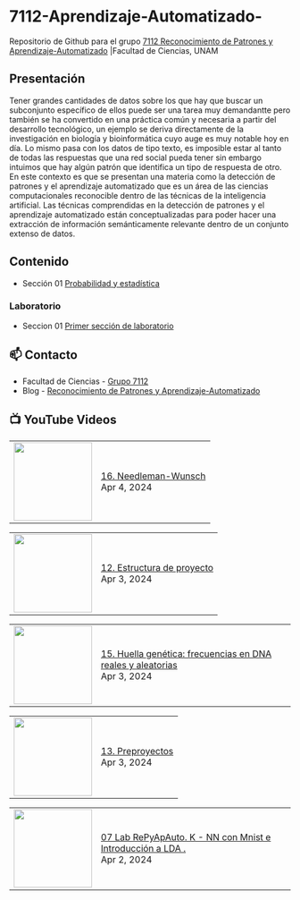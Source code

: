 # 7112-Aprendizaje-Automatizado-
Repositorio de Github para el grupo   [7112 Reconocimiento de Patrones y Aprendizaje-Automatizado](https://www.fciencias.unam.mx/docencia/horarios/presentacion/347481) |Facultad de Ciencias, UNAM

## Presentación
Tener grandes cantidades de datos sobre los que hay que buscar un subconjunto específico de ellos puede ser una tarea muy demandantte pero también se ha convertido en una práctica común y necesaria a partir del desarrollo tecnológico, un ejemplo se deriva directamente de la investigación en biología y bioinformática cuyo auge es muy notable hoy en día. Lo mismo pasa con los datos de tipo texto, es imposible estar al tanto de todas las respuestas que una red social pueda tener sin embargo intuimos que hay algún patrón que identifica un tipo de respuesta de otro. En este contexto es que se presentan una materia como la detección de patrones y el aprendizaje automatizado que es un área de las ciencias computacionales reconocible dentro de las técnicas de la inteligencia artificial. Las técnicas comprendidas en la detección de patrones y el aprendizaje automatizado están conceptualizadas para poder hacer una extracción de información semánticamente relevante dentro de un conjunto extenso de datos.

## Contenido
- Sección 01  [Probabilidad y estadística](https://github.com/7122-Aprendizaje-Automatizado/7112-Aprendizaje-Automatizado-/tree/main/Secci%C3%B3n%2001%20Probabilidad%20y%20Estadistica)

### Laboratorio
- Seccion 01  [Primer sección de laboratorio](https://github.com/7122-Aprendizaje-Automatizado/7112-Aprendizaje-Automatizado-/tree/main/Secci%C3%B3n01-Laboratorio)


## 📫 Contacto
- Facultad de Ciencias - [Grupo 7112](https://www.fciencias.unam.mx/docencia/horarios/presentacion/347481)
- Blog - [Reconocimiento de Patrones y Aprendizaje-Automatizado](https://sites.google.com/view/patronesciencias/inicio)

##  📺 	YouTube Videos
<!-- BLOG-POST-LIST:START --><table><tr><td><a href="https://www.youtube.com/watch?v=g2Fsv1uBGz0"><img width="140px" src="https://i.ytimg.com/vi/g2Fsv1uBGz0/mqdefault.jpg"></a></td>
<td><a href="https://www.youtube.com/watch?v=g2Fsv1uBGz0">16. Needleman-Wunsch</a><br/>Apr 4, 2024</td></tr></table>
<table><tr><td><a href="https://www.youtube.com/watch?v=mkYfitI54FA"><img width="140px" src="https://i.ytimg.com/vi/mkYfitI54FA/mqdefault.jpg"></a></td>
<td><a href="https://www.youtube.com/watch?v=mkYfitI54FA">12. Estructura de proyecto</a><br/>Apr 3, 2024</td></tr></table>
<table><tr><td><a href="https://www.youtube.com/watch?v=D0pa980-1wE"><img width="140px" src="https://i.ytimg.com/vi/D0pa980-1wE/mqdefault.jpg"></a></td>
<td><a href="https://www.youtube.com/watch?v=D0pa980-1wE">15. Huella genética: frecuencias en DNA reales y aleatorias</a><br/>Apr 3, 2024</td></tr></table>
<table><tr><td><a href="https://www.youtube.com/watch?v=qbMryEa5gAU"><img width="140px" src="https://i.ytimg.com/vi/qbMryEa5gAU/mqdefault.jpg"></a></td>
<td><a href="https://www.youtube.com/watch?v=qbMryEa5gAU">13. Preproyectos</a><br/>Apr 3, 2024</td></tr></table>
<table><tr><td><a href="https://www.youtube.com/watch?v=h20kFcm7GU4"><img width="140px" src="https://i.ytimg.com/vi/h20kFcm7GU4/mqdefault.jpg"></a></td>
<td><a href="https://www.youtube.com/watch?v=h20kFcm7GU4">07 Lab RePyApAuto. K - NN con Mnist e Introducción a LDA .</a><br/>Apr 2, 2024</td></tr></table>
<!-- BLOG-POST-LIST:END -->

